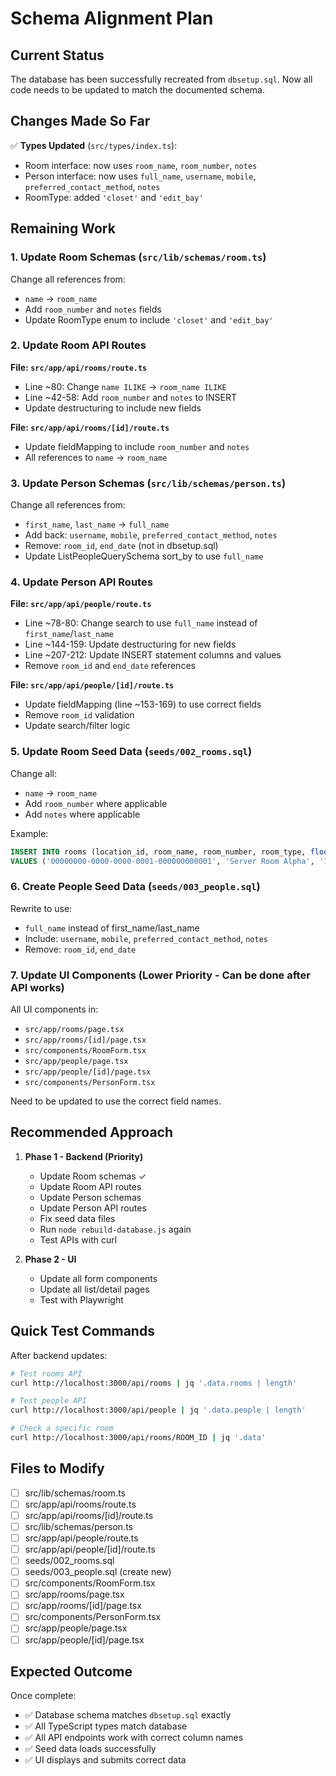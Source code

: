 # Schema Alignment Plan

## Current Status

The database has been successfully recreated from `dbsetup.sql`. Now all code needs to be updated to match the documented schema.

## Changes Made So Far

✅ **Types Updated** (`src/types/index.ts`):
- Room interface: now uses `room_name`, `room_number`, `notes`
- Person interface: now uses `full_name`, `username`, `mobile`, `preferred_contact_method`, `notes`
- RoomType: added `'closet'` and `'edit_bay'`

## Remaining Work

### 1. Update Room Schemas (`src/lib/schemas/room.ts`)
Change all references from:
- `name` → `room_name`
- Add `room_number` and `notes` fields
- Update RoomType enum to include `'closet'` and `'edit_bay'`

### 2. Update Room API Routes
**File: `src/app/api/rooms/route.ts`**
- Line ~80: Change `name ILIKE` → `room_name ILIKE`
- Line ~42-58: Add `room_number` and `notes` to INSERT
- Update destructuring to include new fields

**File: `src/app/api/rooms/[id]/route.ts`**
- Update fieldMapping to include `room_number` and `notes`
- All references to `name` → `room_name`

### 3. Update Person Schemas (`src/lib/schemas/person.ts`)
Change all references from:
- `first_name`, `last_name` → `full_name`
- Add back: `username`, `mobile`, `preferred_contact_method`, `notes`
- Remove: `room_id`, `end_date` (not in dbsetup.sql)
- Update ListPeopleQuerySchema sort_by to use `full_name`

### 4. Update Person API Routes
**File: `src/app/api/people/route.ts`**
- Line ~78-80: Change search to use `full_name` instead of `first_name`/`last_name`
- Line ~144-159: Update destructuring for new fields
- Line ~207-212: Update INSERT statement columns and values
- Remove `room_id` and `end_date` references

**File: `src/app/api/people/[id]/route.ts`**
- Update fieldMapping (line ~153-169) to use correct fields
- Remove `room_id` validation
- Update search/filter logic

### 5. Update Room Seed Data (`seeds/002_rooms.sql`)
Change all:
- `name` → `room_name`
- Add `room_number` where applicable
- Add `notes` where applicable

Example:
```sql
INSERT INTO rooms (location_id, room_name, room_number, room_type, floor, capacity, access_requirements, notes)
VALUES ('00000000-0000-0000-0001-000000000001', 'Server Room Alpha', '101', 'server_room', '1', NULL, 'Badge access required', 'Primary data center');
```

### 6. Create People Seed Data (`seeds/003_people.sql`)
Rewrite to use:
- `full_name` instead of first_name/last_name
- Include: `username`, `mobile`, `preferred_contact_method`, `notes`
- Remove: `room_id`, `end_date`

### 7. Update UI Components (Lower Priority - Can be done after API works)
All UI components in:
- `src/app/rooms/page.tsx`
- `src/app/rooms/[id]/page.tsx`
- `src/components/RoomForm.tsx`
- `src/app/people/page.tsx`
- `src/app/people/[id]/page.tsx`
- `src/components/PersonForm.tsx`

Need to be updated to use the correct field names.

## Recommended Approach

1. **Phase 1 - Backend (Priority)**
   - Update Room schemas ✓
   - Update Room API routes
   - Update Person schemas
   - Update Person API routes
   - Fix seed data files
   - Run `node rebuild-database.js` again
   - Test APIs with curl

2. **Phase 2 - UI**
   - Update all form components
   - Update all list/detail pages
   - Test with Playwright

## Quick Test Commands

After backend updates:
```bash
# Test rooms API
curl http://localhost:3000/api/rooms | jq '.data.rooms | length'

# Test people API
curl http://localhost:3000/api/people | jq '.data.people | length'

# Check a specific room
curl http://localhost:3000/api/rooms/ROOM_ID | jq '.data'
```

## Files to Modify

- [ ] src/lib/schemas/room.ts
- [ ] src/app/api/rooms/route.ts
- [ ] src/app/api/rooms/[id]/route.ts
- [ ] src/lib/schemas/person.ts
- [ ] src/app/api/people/route.ts
- [ ] src/app/api/people/[id]/route.ts
- [ ] seeds/002_rooms.sql
- [ ] seeds/003_people.sql (create new)
- [ ] src/components/RoomForm.tsx
- [ ] src/app/rooms/page.tsx
- [ ] src/app/rooms/[id]/page.tsx
- [ ] src/components/PersonForm.tsx
- [ ] src/app/people/page.tsx
- [ ] src/app/people/[id]/page.tsx

## Expected Outcome

Once complete:
- ✅ Database schema matches `dbsetup.sql` exactly
- ✅ All TypeScript types match database
- ✅ All API endpoints work with correct column names
- ✅ Seed data loads successfully
- ✅ UI displays and submits correct data
